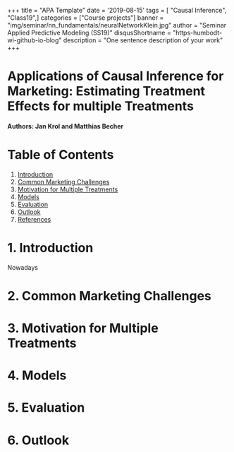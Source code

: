 +++
title = "APA Template"
date = '2019-08-15'
tags = [ "Causal Inference", "Class19",]
categories = ["Course projects"]
banner = "img/seminar/nn_fundamentals/neuralNetworkKlein.jpg"
author = "Seminar Applied Predictive Modeling (SS19)"
disqusShortname = "https-humbodt-wi-github-io-blog"
description = "One sentence description of your work"
+++


# Applications of Causal Inference for Marketing: Estimating Treatment Effects for multiple Treatments

#### Authors: Jan Krol and Matthias Becher

# Table of Contents

1. [Introduction](#introduction)
2. [Common Marketing Challenges](#challenges)
3. [Motivation for Multiple Treatments](#motivation)
4. [Models](#models)
5. [Evaluation](#evaluation)
6. [Outlook](#outlook)
6. [References](#references)

# 1. Introduction <a class="anchor" id="introduction"></a>
Nowadays
# 2. Common Marketing Challenges <a class="anchor" id="challenges"></a>
# 3. Motivation for Multiple Treatments <a class="anchor" id="motivation"></a>
# 4. Models <a class="anchor" id="models"></a>
# 5. Evaluation <a class="anchor" id="evaluation"></a>
# 6. Outlook <a class="anchor" id="outlook"></a>
